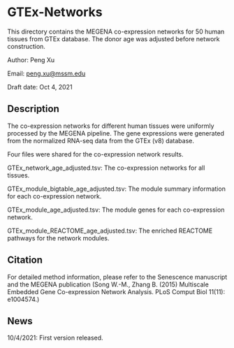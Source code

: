 # GTEx-Networks

This directory contains the MEGENA co-expression networks for 50 human tissues from GTEx database. The donor age was adjusted before network construction. 

Author: Peng Xu

Email: peng.xu@mssm.edu

Draft date: Oct 4, 2021

## Description

The co-expression networks for different human tissues were uniformly processed by the MEGENA pipeline. The gene expressions were generated from the normalized RNA-seq data from the GTEx (v8) database. 

Four files were shared for the co-expression network results.

GTEx_network_age_adjusted.tsv: The co-expression networks for all tissues.

GTEx_module_bigtable_age_adjusted.tsv: The module summary information for each co-expression network.

GTEx_module_age_adjusted.tsv: The module genes for each co-expression network.

GTEx_module_REACTOME_age_adjusted.tsv: The enriched REACTOME pathways for the network modules.

## Citation
For detailed method information, please refer to the Senescence manuscript and the MEGENA publication (Song W.-M., Zhang B. (2015) Multiscale Embedded Gene Co-expression Network Analysis. PLoS Comput Biol 11(11): e1004574.)

## News

10/4/2021: First version released.

